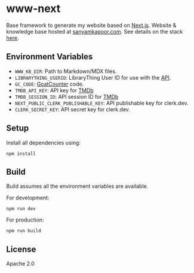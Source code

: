 # www-next

Base framework to generate my website based on [Next.js](https://nextjs.org).
Website & knowledge base hosted at [sanyamkapoor.com](https://sanyamkapoor.com).
See details on the stack [here](https://sanyamkapoor.com/kb/the-stack).

## Environment Variables

- `WWW_KB_DIR`: Path to Markdown/MDX files.
- `LIBRARYTHING_USERID`: LibraryThing User ID for use with the [API](https://wiki.librarything.com/index.php/LibraryThing_JSON_Books_API).
- `GC_CODE`: [GoatCounter](https://www.goatcounter.com) code.
- `TMDB_API_KEY`: API key for [TMDb](https://developers.themoviedb.org/3/getting-started/introduction)
- `TMDB_SESSION_ID`: API session ID for [TMDb](https://developers.themoviedb.org/3/getting-started/introduction)
- `NEXT_PUBLIC_CLERK_PUBLISHABLE_KEY`: API publishable key for clerk.dev.
- `CLERK_SECRET_KEY`: API secret key for clerk.dev.

## Setup

Install all dependencies using:
```
npm install
```

## Build

Build assumes all the environment variables are available.

For development:
```shell
npm run dev
```

For production:
```
npm run build
```

## License

Apache 2.0